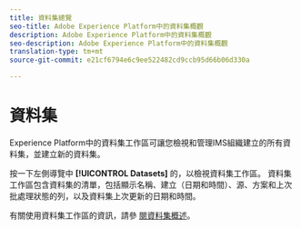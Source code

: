 ```yaml
---
title: 資料集總覽
seo-title: Adobe Experience Platform中的資料集概觀
description: Adobe Experience Platform中的資料集概觀
seo-description: Adobe Experience Platform中的資料集概觀
translation-type: tm+mt
source-git-commit: e21cf6794e6c9ee522482cd9ccb95d66b06d330a

---
```



# 資料集

Experience Platform中的資料集工作區可讓您檢視和管理IMS組織建立的所有資料集，並建立新的資料集。

按一下左側導覽中 **[!UICONTROL Datasets]** 的，以檢視資料集工作區。 資料集工作區包含資料集的清單，包括顯示名稱、建立（日期和時間）、源、方案和上次批處理狀態的列，以及資料集上次更新的日期和時間。

有關使用資料集工作區的資訊，請參 [閱資料集概述](../../catalog/datasets/overview.md)。
